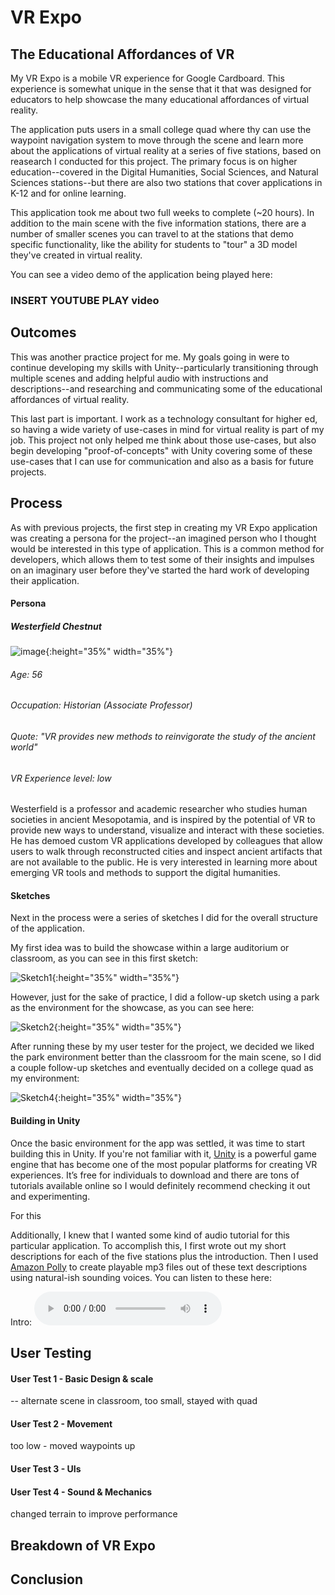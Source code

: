 
# VR Expo
## The Educational Affordances of VR

My VR Expo is a mobile VR experience for Google Cardboard. This experience is somewhat unique in the sense that it that was designed for educators to help showcase the many educational affordances of virtual reality.

The application puts users in a small college quad where thy can use the waypoint navigation system to move through the scene and learn more about the applications of virtual reality at a series of five stations, based on reasearch I conducted for this project. The primary focus is on higher education--covered in the Digital Humanities, Social Sciences, and Natural Sciences stations--but there are also two stations that cover applications in K-12 and for online learning.

This application took me about two full weeks to complete (~20 hours). In addition to the main scene with the five information stations, there are a number of smaller scenes you can travel to at the stations that demo specific functionality, like the ability for students to "tour" a 3D model they've created in virtual reality.

You can see a video demo of the application being played here:

### INSERT YOUTUBE PLAY video

## Outcomes

This was another practice project for me. My goals going in were to continue developing my skills with Unity--particularly transitioning through multiple scenes and adding helpful audio with instructions and descriptions--and researching and communicating some of the educational affordances of virtual reality.

This last part is important. I work as a technology consultant for higher ed, so having a wide variety of use-cases in mind for virtual reality is part of my job. This project not only helped me think about those use-cases, but also begin developing "proof-of-concepts" with Unity covering some of these use-cases that I can use for communication and also as a basis for future projects.

## Process

As with previous projects, the first step in creating my VR Expo application was creating a persona for the project--an imagined person who I thought would be interested in this type of application. This is a common method for developers, which allows them to test some of their insights and impulses on an imaginary user before they've started the hard work of developing their application.


#### Persona

##### Westerfield Chestnut

![image](https://upload.wikimedia.org/wikipedia/commons/6/61/Constantin_Jiquidi_-_Vintil%C4%83_C._A._Rosetti%2C_Foaia_Popular%C4%83%2C_19_mar_1900.JPG){:height="35%" width="35%"}
###### Age: 56
###### Occupation: Historian (Associate Professor)
###### Quote: "VR provides new methods to reinvigorate the study of the ancient world"
###### VR Experience level: low

Westerfield is a professor and academic researcher who studies human societies in ancient Mesopotamia, and is inspired by the potential of VR to provide new ways to understand, visualize and interact with these societies. He has demoed custom VR applications developed by colleagues that allow users to walk through reconstructed cities and inspect ancient artifacts that are not available to the public. He is very interested in learning more about emerging VR tools and methods to support the digital humanities.

#### Sketches

Next in the process were a series of sketches I did for the overall structure of the application.

My first idea was to build the showcase within a large auditorium or classroom, as you can see in this first sketch:

![Sketch1](/ProjectFiles/FirstPush/s1.jpg){:height="35%" width="35%"}

However, just for the sake of practice, I did a follow-up sketch using a park as the environment for the showcase, as you can see here:

![Sketch2](/ProjectFiles/FirstPush/s2.jpg){:height="35%" width="35%"}

After running these by my user tester for the project, we decided we liked the park environment better than the classroom for the main scene, so I did a couple follow-up sketches and eventually decided on a college quad as my environment:

![Sketch4](/ProjectFiles/FirstPush/s4.jpg){:height="35%" width="35%"}

#### Building in Unity

Once the basic environment for the app was settled, it was time to start building this in Unity. If you're not familiar with it, [Unity](https://unity3d.com) is a powerful game engine that has become one of the most popular platforms for creating VR experiences. It’s free for individuals to download and there are tons of tutorials available online so I would definitely recommend checking it out and experimenting.

For this

Additionally, I knew that I wanted some kind of audio tutorial for this particular application. To accomplish this, I first wrote out my short descriptions for each of the five stations plus the introduction. Then I used [Amazon Polly](https://aws.amazon.com/polly/) to create playable mp3 files out of these text descriptions using natural-ish sounding voices. You can listen to these here:

Intro:
<audio src="/ProjectFiles/Media/AWS_Polly_Intro2.mp3" controls preload></audio>

## User Testing

#### User Test 1 - Basic Design & scale

-- alternate scene in classroom, too small, stayed with quad

#### User Test 2 - Movement

too low - moved waypoints up

#### User Test 3 - UIs


#### User Test 4 - Sound & Mechanics

changed terrain to improve performance

## Breakdown of VR Expo


## Conclusion
